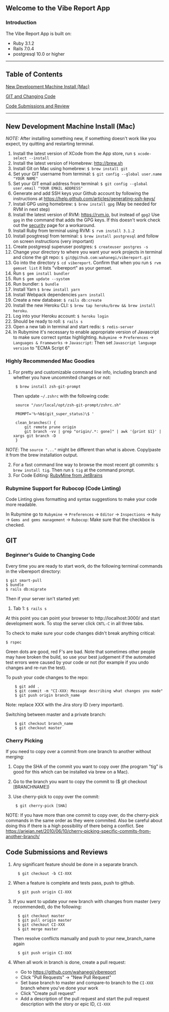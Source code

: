 ## Welcome to the Vibe Report App

### Introduction

The Vibe Report App is built on:
* Ruby 3.1.2
* Rails 7.0.4
* postgresql 10.0 or higher


---
## Table of Contents
[New Development Machine Install (Mac)](#new-development-machine-install-mac)

[GIT and Changing Code](#git)

[Code Submissions and Review](#code-submissions-and-reviews)



---
## New Development Machine Install (Mac)

*NOTE:* After installing something new, if something doesn't work like you expect, try quitting and restarting terminal.
1. Install the latest version of XCode from the App store, run `$ xcode-select --install`
2. Install the latest version of Homebrew: http://brew.sh
3. Install Git on Mac using homebrew: `$ brew install git`
4. Set your GIT username from terminal: `$ git config --global user.name "YOUR NAME"`
5. Set your GIT email address from terminal: `$ git config --global user.email "YOUR EMAIL ADDRESS"`
6. Generate and add SSH keys your Github account by following the instructions at https://help.github.com/articles/generating-ssh-keys/
7. Install GPG using homebrew: `$ brew install gpg` (May be needed for RVM in next step)
8. Install the latest version of RVM: https://rvm.io, but instead of `gpg2` Use `gpg` in the command that adds the GPG keys.  If this doesn't work check out the [security](http://rvm.io/rvm/security) page for a workaround.
9. Install Ruby from terminal using RVM: `$ rvm install 3.1.2`
10. Install posgtresql from terminal: `$ brew install postgresql` and follow on screen instructions (very important)
11. Create postgresql superuser postgres: `$ createuser postgres -s`
12. Change your directory to where you want your work projects in terminal and clone the git repo: `$ git@github.com:wahanegi/vibereport.git`
13. Go into the directory `$ cd vibereport`. Confirm that when you run `$ rvm gemset list` it lists "vibereport" as your gemset.
14. Run `$ gem install bundler`
15. Run `$ gem update --system`
16. Run bundler: `$ bundle`
17. Install Yarn `$ brew install yarn`
18. Install Webpack dependencies `yarn install`
19. Create a new database: `$ rails db:create`
20. Install the new Heroku CLI: `$ brew tap heroku/brew && brew install heroku`.
21. Log into your Heroku account: `$ heroku login`
22. Should be ready to roll: `$ rails s`
23. Open a new tab in terminal and start redis: `$ redis-server`
24. In Rubymine it's necessary to enable appropriate version of Javascript to make sure correct syntax highlighting.
    `Rubymine` -> `Preferences` -> `Languages & Frameworks` -> `Javascript`: Then set `Javascript language version` to "ECMA Script 6"



### Highly Recommended Mac Goodies
1. For pretty and customizable command line info, including branch and whether you have uncommited changes or not:

        $ brew install zsh-git-prompt

   Then update `~/.zshrc` with the following code:

        source "/usr/local/opt/zsh-git-prompt/zshrc.sh"

        PROMPT='%~%b$(git_super_status)\$ '
        
        clean_branches() {
            git remote prune origin
            git branch -vv | grep "origin/.*: gone]" | awk '{print $1}' | xargs git branch -D
        }
*NOTE*: The `source "..."` might be different than what is above. Copy/paste it from the brew installation output.

2. For a fast command line way to browse the most recent git commits: `$ brew install tig`. Then run `$ tig` at the command prompt.
3. For Code Editing: [RubyMine from JetBrains](https://www.jetbrains.com/ruby/download)

### Rubymine Support for Rubocop (Code Linting)
Code Linting gives formatting and syntax suggestions to make your code more readable.

In Rubymine go to `Rubymine` -> `Preferences` -> `Editor` -> `Inspections` -> `Ruby` -> `Gems and gems management` -> `Rubocop`: Make sure that the checkbox is checked.

## GIT

### Beginner's Guide to Changing Code

Every time you are ready to start work, do the following terminal commands in the vibereport directory:

    $ git smart-pull
    $ bundle
    $ rails db:migrate
Then if your server isn't started yet:

1. Tab 1: `$ rails s`


At this point you can point your browser to http://localhost:3000/ and start development work.
To stop the server click `CNTL-C` in all three tabs.

To check to make sure your code changes didn't break anything critical:

    $ rspec

Green dots are good, red F's are bad. Note that sometimes other people may have broken the build, so use your best judgement if the automated test errors were caused by your code or not (for example if you undo changes and re-run the test).

To push your code changes to the repo:

        $ git add .
        $ git commit -m "CI-XXX: Message describing what changes you made"
        $ git push origin branch_name

Note: replace XXX with the Jira story ID (very important).

Switching between master and a private branch:

        $ git checkout branch_name
        $ git checkout master

### Cherry Picking
If you need to copy over a commit from one branch to another without merging:

1. Copy the SHA of the commit you want to copy over (the program "tig" is good for this which can be installed via brew on a Mac).
2. Go to the branch you want to copy the commit to ($ git checkout [BRANCHNAME])
3. Use cherry-pick to copy over the commit:

        $ git cherry-pick [SHA]

NOTE: If you have more than one commit to copy over, do the cherry-pick commands in the same order as they were commited.
Also be careful about doing this if there is a high possibility of there being a conflict.
See https://ariejan.net/2010/06/10/cherry-picking-specific-commits-from-another-branch/

## Code Submissions and Reviews

1. Any significant feature should be done in a separate branch.

         $ git checkout -b CI-XXX
2. When a feature is complete and tests pass, push to github.

         $ git push origin CI-XXX
3. If you want to update your new branch with changes from master (very recommended), do the following:

         $ git checkout master
         $ git pull origin master
         $ git checkout CI-XXX
         $ git merge master
   Then resolve conflicts manually and push to your new_branch_name again

         $ git push origin CI-XXX

4. When all work in branch is done, create a pull request:
    - Go to https://github.com/wahanegi/vibereport
    - Click "Pull Requests" -> "New Pull Request"
    - Set base branch to master and compare-to branch to the `CI-XXX` branch where you've done your work
    - Click "Create pull request"
    - Add a description of the pull request and start the pull request description with the story or epic ID, `CI-XXX`

